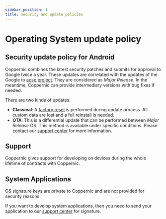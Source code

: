 ```yaml
---
sidebar_position: 1
title: Security and update policies
---
```


Operating System update policy
================

Security update policy for Android
---------------

Coppernic combines the latest security patches and submits for approval to Google twice a year.
These updates are correlated with the updates of the Google to [aosp project](https://source.android.com/). They
are considered as *Major Release*.
In the meantime, Coppernic can provide intermediary versions with bug fixes if needed.

There are two kinds of updates:

 - **Classical**: A [factory reset](factory_reset.md) is performed during update process. All custom data are lost and a full reinstall is needed.
 - **OTA**: This is a differential update that can be performed between *Major Release* OS. This method is available
 under specific conditions. Please contact our [support center](https://support.coppernic.fr/index.php) for more information.

Support
-------

Coppernic gives support for developing on devices during the whole lifetime of contracts with Coppernic.

System Applications
-------------------

OS signature keys are private to Coppernic and are not provided for security reasons.

If you want to develop system applications, then you need to send your application to our [support center](http://support.coppernic.fr) for signature.
